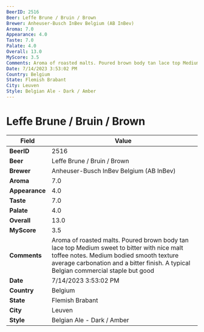 ```yaml
---
BeerID: 2516
Beer: Leffe Brune / Bruin / Brown
Brewer: Anheuser-Busch InBev Belgium (AB InBev)
Aroma: 7.0
Appearance: 4.0
Taste: 7.0
Palate: 4.0
Overall: 13.0
MyScore: 3.5
Comments: Aroma of roasted malts. Poured brown body tan lace top Medium sweet to bitter with nice malt toffee notes. Medium bodied smooth texture average carbonation and a bitter finish. A typical Belgian commercial staple but good
Date: 7/14/2023 3:53:02 PM
Country: Belgium
State: Flemish Brabant
City: Leuven
Style: Belgian Ale - Dark / Amber
---
```


# Leffe Brune / Bruin / Brown

| Field         | Value |
|---------------|-------|
| **BeerID** | 2516 |
| **Beer** | Leffe Brune / Bruin / Brown |
| **Brewer** | Anheuser-Busch InBev Belgium (AB InBev) |
| **Aroma** | 7.0 |
| **Appearance** | 4.0 |
| **Taste** | 7.0 |
| **Palate** | 4.0 |
| **Overall** | 13.0 |
| **MyScore** | 3.5 |
| **Comments** | Aroma of roasted malts. Poured brown body tan lace top Medium sweet to bitter with nice malt toffee notes. Medium bodied smooth texture average carbonation and a bitter finish. A typical Belgian commercial staple but good  |
| **Date** | 7/14/2023 3:53:02 PM |
| **Country** | Belgium |
| **State** | Flemish Brabant |
| **City** | Leuven |
| **Style** | Belgian Ale - Dark / Amber |
